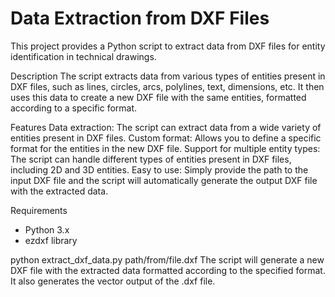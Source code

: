 # Data Extraction from DXF Files
This project provides a Python script to extract data from DXF files for entity identification in technical drawings.

Description
The script extracts data from various types of entities present in DXF files, such as lines, circles, arcs, polylines, text, dimensions, etc. It then uses this data to create a new DXF file with the same entities, formatted according to a specific format.

Features
Data extraction: The script can extract data from a wide variety of entities present in DXF files.
Custom format: Allows you to define a specific format for the entities in the new DXF file.
Support for multiple entity types: The script can handle different types of entities present in DXF files, including 2D and 3D entities.
Easy to use: Simply provide the path to the input DXF file and the script will automatically generate the output DXF file with the extracted data.

Requirements
- Python 3.x
- ezdxf library

python extract_dxf_data.py path/from/file.dxf
The script will generate a new DXF file with the extracted data formatted according to the specified format.
It also generates the vector output of the .dxf file.
